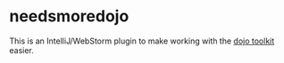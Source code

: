 needsmoredojo
=============

This is an IntelliJ/WebStorm plugin to make working with the [dojo toolkit](http://dojotoolkit.org//) easier. 

